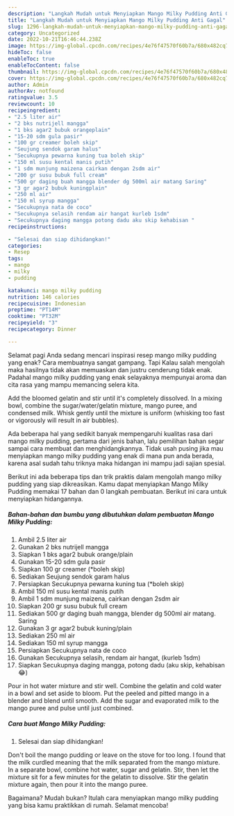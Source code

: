 ```yaml
---
description: "Langkah Mudah untuk Menyiapkan Mango Milky Pudding Anti Gagal"
title: "Langkah Mudah untuk Menyiapkan Mango Milky Pudding Anti Gagal"
slug: 1296-langkah-mudah-untuk-menyiapkan-mango-milky-pudding-anti-gagal
category: Uncategorized
date: 2022-10-21T16:46:44.238Z
image: https://img-global.cpcdn.com/recipes/4e76f47570f60b7a/680x482cq70/mango-milky-pudding-foto-resep-utama.jpg
hideToc: false
enableToc: true
enableTocContent: false
thumbnail: https://img-global.cpcdn.com/recipes/4e76f47570f60b7a/680x482cq70/mango-milky-pudding-foto-resep-utama.jpg
cover: https://img-global.cpcdn.com/recipes/4e76f47570f60b7a/680x482cq70/mango-milky-pudding-foto-resep-utama.jpg
author: Admin
authorAv: notfound
ratingvalue: 3.5
reviewcount: 10
recipeingredient:
- "2.5 liter air"
- "2 bks nutrijell mangga"
- "1 bks agar2 bubuk orangeplain"
- "15-20 sdm gula pasir"
- "100 gr creamer boleh skip"
- "Seujung sendok garam halus"
- "Secukupnya pewarna kuning tua boleh skip"
- "150 ml susu kental manis putih"
- "1 sdm munjung maizena cairkan dengan 2sdm air"
- "200 gr susu bubuk full cream"
- "500 gr daging buah mangga blender dg 500ml air matang Saring"
- "3 gr agar2 bubuk kuningplain"
- "250 ml air"
- "150 ml syrup mangga"
- "Secukupnya nata de coco"
- "Secukupnya selasih rendam air hangat kurleb 1sdm"
- "Secukupnya daging mangga potong dadu aku skip kehabisan "
recipeinstructions:

- "Selesai dan siap dihidangkan!"
categories:
- Resep
tags:
- mango
- milky
- pudding

katakunci: mango milky pudding 
nutrition: 146 calories
recipecuisine: Indonesian
preptime: "PT14M"
cooktime: "PT32M"
recipeyield: "3"
recipecategory: Dinner

---
```



Selamat pagi Anda sedang mencari inspirasi resep mango milky pudding yang enak? Cara membuatnya sangat gampang. Tapi Kalau salah mengolah maka hasilnya tidak akan memuaskan dan justru cenderung tidak enak. Padahal mango milky pudding yang enak selayaknya mempunyai aroma dan cita rasa yang mampu memancing selera kita.


Add the bloomed gelatin and stir until it&#39;s completely dissolved. In a mixing bowl, combine the sugar/water/gelatin mixture, mango puree, and condensed milk. Whisk gently until the mixture is uniform (whisking too fast or vigorously will result in air bubbles).

Ada beberapa hal yang sedikit banyak mempengaruhi kualitas rasa dari mango milky pudding, pertama dari jenis bahan, lalu pemilihan bahan segar sampai cara membuat dan menghidangkannya. Tidak usah pusing jika mau menyiapkan mango milky pudding yang enak di mana pun anda berada, karena asal sudah tahu triknya maka hidangan ini mampu jadi sajian spesial.


Berikut ini ada beberapa tips dan trik praktis dalam mengolah mango milky pudding yang siap dikreasikan. Kamu dapat menyiapkan Mango Milky Pudding memakai 17 bahan dan 0 langkah pembuatan. Berikut ini cara untuk menyiapkan hidangannya.

<!--inarticleads1-->

##### Bahan-bahan dan bumbu yang dibutuhkan dalam pembuatan Mango Milky Pudding:

1. Ambil 2.5 liter air
1. Gunakan 2 bks nutrijell mangga
1. Siapkan 1 bks agar2 bubuk orange/plain
1. Gunakan 15-20 sdm gula pasir
1. Siapkan 100 gr creamer (*boleh skip)
1. Sediakan Seujung sendok garam halus
1. Persiapkan Secukupnya pewarna kuning tua (*boleh skip)
1. Ambil 150 ml susu kental manis putih
1. Ambil 1 sdm munjung maizena, cairkan dengan 2sdm air
1. Siapkan 200 gr susu bubuk full cream
1. Sediakan 500 gr daging buah mangga, blender dg 500ml air matang. Saring
1. Gunakan 3 gr agar2 bubuk kuning/plain
1. Sediakan 250 ml air
1. Sediakan 150 ml syrup mangga
1. Persiapkan Secukupnya nata de coco
1. Gunakan Secukupnya selasih, rendam air hangat, (kurleb 1sdm)
1. Siapkan Secukupnya daging mangga, potong dadu (aku skip, kehabisan 😂)


Pour in hot water mixture and stir well. Combine the gelatin and cold water in a bowl and set aside to bloom. Put the peeled and pitted mango in a blender and blend until smooth. Add the sugar and evaporated milk to the mango puree and pulse until just combined. 

<!--inarticleads2-->

##### Cara buat Mango Milky Pudding:


1. Selesai dan siap dihidangkan!

Don&#39;t boil the mango pudding or leave on the stove for too long. I found that the milk curdled meaning that the milk separated from the mango mixture. In a separate bowl, combine hot water, sugar and gelatin. Stir, then let the mixture sit for a few minutes for the gelatin to dissolve. Stir the gelatin mixture again, then pour it into the mango puree. 

Bagaimana? Mudah bukan? Itulah cara menyiapkan mango milky pudding yang bisa kamu praktikkan di rumah. Selamat mencoba!
